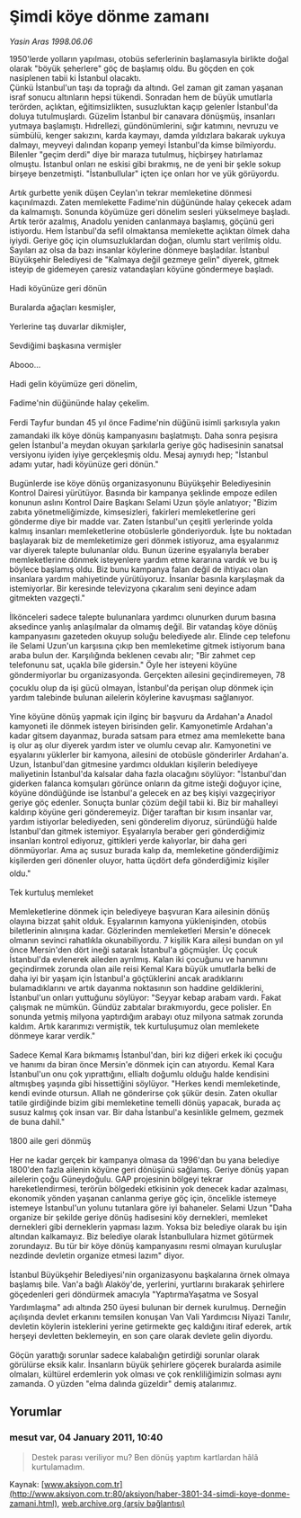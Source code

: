 # Şimdi köye dönme zamanı

*Yasin Aras 1998.06.06*

<div class="news-detail-text-todays">
 <div>
 </div>
 <div>
 </div>
 <div id="newsSpot">
  <font class="detail-spot">
   1950'lerde yolların yapılması, otobüs seferlerinin başlamasıyla birlikte doğal olarak "böyük şeherlere" göç de başlamış oldu. Bu göçden en çok nasiplenen tabii ki İstanbul olacaktı.
  </font>
 </div>
 <div id="newsText">
  <font class="detail-text">
   Çünkü İstanbul'un taşı da toprağı da altındı. Gel zaman git zaman yaşanan israf sonucu altınların hepsi tükendi. Sonradan hem de büyük umutlarla terörden, açlıktan, eğitimsizlikten, susuzluktan kaçıp gelenler İstanbul'da doluya tutulmuşlardı. Güzelim İstanbul bir canavara dönüşmüş, insanları yutmaya başlamıştı. Hıdrellezi, gündönümlerini, sığır katımını, nevruzu ve sümbülü, kenger sakızını, karda kaymayı, damda yıldızlara bakarak uykuya dalmayı, meyveyi dalından koparıp yemeyi İstanbul'da kimse bilmiyordu. Bilenler "geçim derdi" diye bir maraza tutulmuş, hiçbirşey hatırlamaz olmuştu. İstanbul onları ne eskisi gibi bırakmış, ne de yeni bir şekle sokup birşeye benzetmişti. "İstanbullular" içten içe onları hor ve yük görüyordu.
   <br/>
   <br/>
   Artık gurbette yenik düşen Ceylan'ın tekrar memleketine dönmesi kaçınılmazdı. Zaten memlekette Fadime'nin düğününde halay çekecek adam da kalmamıştı. Sonunda köyümüze geri dönelim sesleri yükselmeye başladı. Artık terör azalmış, Anadolu yeniden canlanmaya başlamış, göçünü geri istiyordu. Hem İstanbul'da sefil olmaktansa memlekette açlıktan ölmek daha iyiydi. Geriye göç için olumsuzluklardan doğan, olumlu start verilmiş oldu. Sayıları az olsa da bazı insanlar köylerine dönmeye başladılar. İstanbul Büyükşehir Belediyesi de "Kalmaya değil gezmeye gelin" diyerek, gitmek isteyip de gidemeyen çaresiz vatandaşları köyüne göndermeye başladı.
   <br/>
   <br/>
   Hadi köyünüze geri dönün
   <br/>
   <br/>
   Buralarda ağaçları kesmişler,
   <br/>
   <br/>
   Yerlerine taş duvarlar dikmişler,
   <br/>
   <br/>
   Sevdiğimi başkasına vermişler
   <br/>
   <br/>
   Abooo...
   <br/>
   <br/>
   Hadi gelin köyümüze geri dönelim,
   <br/>
   <br/>
   Fadime'nin düğününde halay çekelim.
   <br/>
   <br/>
   Ferdi Tayfur bundan 45 yıl önce Fadime'nin düğünü isimli şarkısıyla yakın zamandaki ilk köye dönüş kampanyasını başlatmıştı. Daha sonra peşisıra gelen İstanbul'a meydan okuyan şarkılarla geriye göç hadisesinin sanatsal versiyonu iyiden iyiye gerçekleşmiş oldu. Mesaj aynıydı hep; "İstanbul adamı yutar, hadi köyünüze geri dönün."
   <br/>
   <br/>
   Bugünlerde ise köye dönüş organizasyonunu Büyükşehir Belediyesinin Kontrol Dairesi yürütüyor. Basında bir kampanya şeklinde empoze edilen konunun aslını Kontrol Daire Başkanı Selami Uzun şöyle anlatıyor; "Bizim zabıta yönetmeliğimizde, kimsesizleri, fakirleri memleketlerine geri gönderme diye bir madde var. Zaten İstanbul'un çeşitli yerlerinde yolda kalmış insanları memleketlerine otobüslerle gönderiyorduk. İşte bu noktadan başlayarak biz de memleketimize geri dönmek istiyoruz, ama eşyalarımız var diyerek talepte bulunanlar oldu. Bunun üzerine eşyalarıyla beraber memleketlerine dönmek isteyenlere yardım etme kararına vardık ve bu iş böylece başlamış oldu. Biz bunu kampanya falan değil de ihtiyacı olan insanlara yardım mahiyetinde yürütüyoruz. İnsanlar basınla karşılaşmak da istemiyorlar. Bir keresinde televizyona çıkaralım seni deyince adam gitmekten vazgeçti."
   <br/>
   <br/>
   İlkönceleri sadece talepte bulunanlara yardımcı olunurken durum basına aksedince yanlış anlaşılmalar da olmamış değil. Bir vatandaş köye dönüş kampanyasını gazeteden okuyup soluğu belediyede alır. Elinde cep telefonu ile Selami Uzun'un karşısına çıkıp ben memleketime gitmek istiyorum bana araba bulun der. Karşılığında beklenen cevabı alır; "Bir zahmet cep telefonunu sat, uçakla bile gidersin." Öyle her isteyeni köyüne göndermiyorlar bu organizasyonda. Gerçekten ailesini geçindiremeyen, 78 çocuklu olup da işi gücü olmayan, İstanbul'da perişan olup dönmek için yardım talebinde bulunan ailelerin köylerine kavuşması sağlanıyor.
   <br/>
   <br/>
   Yine köyüne dönüş yapmak için ilginç bir başvuru da Ardahan'a Anadol kamyoneti ile dönmek isteyen birisinden gelir. Kamyonetimle Ardahan'a kadar gitsem dayanmaz, burada satsam para etmez ama memlekette bana iş olur aş olur diyerek yardım ister ve olumlu cevap alır. Kamyonetini ve eşyalarını yüklerler bir kamyona, ailesini de otobüsle gönderirler Ardahan'a. Uzun, İstanbul'dan gitmesine yardımcı oldukları kişilerin belediyeye maliyetinin İstanbul'da kalsalar daha fazla olacağını söylüyor: "İstanbul'dan giderken falanca komşuları görünce onların da gitme isteği doğuyor içine, köyüne döndüğünde ise İstanbul'a gelecek en az beş kişiyi vazgeçiriyor geriye göç edenler. Sonuçta bunlar çözüm değil tabii ki. Biz bir mahalleyi kaldırıp köyüne geri gönderemeyiz. Diğer taraftan bir kısım insanlar var, yardım istiyorlar belediyeden, seni gönderelim diyoruz, süründüğü halde İstanbul'dan gitmek istemiyor. Eşyalarıyla beraber geri gönderdiğimiz insanları kontrol ediyoruz, gittikleri yerde kalıyorlar, bir daha geri dönmüyorlar. Ama aç susuz burada kalıp da, memleketine gönderdiğimiz kişilerden geri dönenler oluyor, hatta üçdört defa gönderdiğimiz kişiler oldu."
   <br/>
   <br/>
   Tek kurtuluş memleket
   <br/>
   <br/>
   Memleketlerine dönmek için belediyeye başvuran Kara ailesinin dönüş olayına bizzat şahit olduk. Eşyalarının kamyona yüklenişinden, otobüs biletlerinin alınışına kadar. Gözlerinden memleketleri Mersin'e dönecek olmanın sevinci rahatlıkla okunabiliyordu. 7 kişilik Kara ailesi bundan on yıl önce Mersin'den dört ineği satarak İstanbul'a göçmüşler. Üç çocuk İstanbul'da evlenerek aileden ayrılmış. Kalan iki çocuğunu ve hanımını geçindirmek zorunda olan aile reisi Kemal Kara büyük umutlarla belki de daha iyi bir yaşam için İstanbul'a göçtüklerini ancak aradıklarını bulamadıklarını ve artık dayanma noktasının son haddine geldiklerini, İstanbul'un onları yuttuğunu söylüyor: "Seyyar kebap arabam vardı. Fakat çalışmak ne mümkün. Gündüz zabıtalar bırakmıyordu, gece polisler. En sonunda yetmiş milyona yaptırdığım arabayı otuz milyona satmak zorunda kaldım. Artık kararımızı vermiştik, tek kurtuluşumuz olan memlekete dönmeye karar verdik."
   <br/>
   <br/>
   Sadece Kemal Kara bıkmamış İstanbul'dan, biri kız diğeri erkek iki çocuğu ve hanımı da biran önce Mersin'e dönmek için can atıyordu. Kemal Kara İstanbul'un onu çok yıprattığını, ellialtı doğumlu olduğu halde kendisini altmışbeş yaşında gibi hissettiğini söylüyor. "Herkes kendi memleketinde, kendi evinde otursun. Allah ne gönderirse çok şükür desin. Zaten okullar tatile girdiğinde bizim gibi memleketine temelli dönüş yapacak, burada aç susuz kalmış çok insan var. Bir daha İstanbul'a kesinlikle gelmem, gezmek de buna dahil."
   <br/>
   <br/>
   1800 aile geri dönmüş
   <br/>
   <br/>
   Her ne kadar gerçek bir kampanya olmasa da 1996'dan bu yana belediye 1800'den fazla ailenin köyüne geri dönüşünü sağlamış. Geriye dönüş yapan ailelerin çoğu Güneydoğulu. GAP projesinin bölgeyi tekrar hareketlendirmesi, terörün bölgedeki etkisinin yok denecek kadar azalması, ekonomik yönden yaşanan canlanma geriye göç için, öncelikle istemeye istemeye İstanbul'un yolunu tutanlara göre iyi bahaneler. Selami Uzun "Daha organize bir şekilde geriye dönüş hadisesini köy dernekleri, memleket dernekleri gibi derneklerin yapması lazım. Yoksa biz belediye olarak bu işin altından kalkamayız. Biz belediye olarak İstanbullulara hizmet götürmek zorundayız. Bu tür bir köye dönüş kampanyasını resmi olmayan kuruluşlar nezdinde devletin organize etmesi lazım" diyor.
   <br/>
   <br/>
   İstanbul Büyükşehir Belediyesi'nin organizasyonu başkalarına örnek olmaya başlamış bile. Van'a bağlı Alaköy'de, yerlerini, yurtlarını bırakarak şehirlere göçedenleri geri döndürmek amacıyla "YaptırmaYaşatma ve Sosyal Yardımlaşma" adı altında 250 üyesi bulunan bir dernek kurulmuş. Derneğin açılışında devlet erkanını temsilen konuşan Van Vali Yardımcısı Niyazi Tanılır, devletin köylerin isteklerini yerine getirmekte geç kaldığını itiraf ederek, artık herşeyi devletten beklemeyin, en son çare olarak devlete gelin diyordu.
   <br/>
   <br/>
   Göçün yarattığı sorunlar sadece kalabalığın getirdiği sorunlar olarak görülürse eksik kalır. İnsanların büyük şehirlere göçerek buralarda asimile olmaları, kültürel erdemlerin yok olması ve çok renkliliğimizin solması aynı zamanda. O yüzden "elma dalında güzeldir" demiş atalarımız.
   <br/>
  </font>
 </div>
 <div>
 </div>
 <div>
 </div>
</div>


## Yorumlar

### mesut var, 04 January 2011, 10:40
> Destek parası veriliyor mu? Ben dönüş yaptım kartlardan hâlâ kurtulamadım.

Kaynak: [www.aksiyon.com.tr](http://www.aksiyon.com.tr:80/aksiyon/haber-3801-34-simdi-koye-donme-zamani.html), [web.archive.org (arşiv bağlantısı)](http://web.archive.org/web/20141027060033/http://www.aksiyon.com.tr:80/aksiyon/haber-3801-34-simdi-koye-donme-zamani.html)
